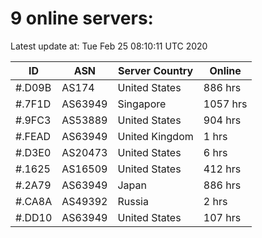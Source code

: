 # 9 online servers:

Latest update at: Tue Feb 25 08:10:11 UTC 2020

| ID | ASN | Server Country | Online |
| -- | --- | -------------- | ------ |
| #.D09B | AS174 | United States | 886 hrs |
| #.7F1D | AS63949 | Singapore | 1057 hrs |
| #.9FC3 | AS53889 | United States | 904 hrs |
| #.FEAD | AS63949 | United Kingdom | 1 hrs |
| #.D3E0 | AS20473 | United States | 6 hrs |
| #.1625 | AS16509 | United States | 412 hrs |
| #.2A79 | AS63949 | Japan | 886 hrs |
| #.CA8A | AS49392 | Russia | 2 hrs |
| #.DD10 | AS63949 | United States | 107 hrs |

